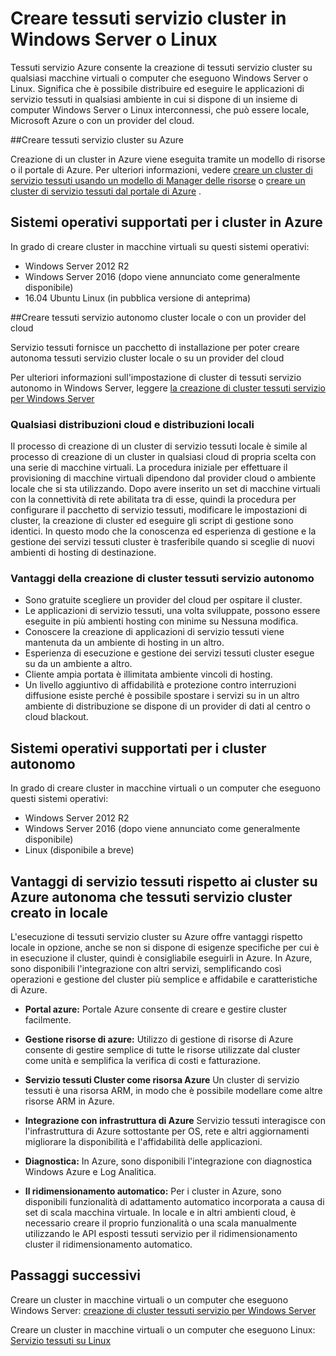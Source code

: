 <properties
   pageTitle="Creare cluster di Azure servizio tessuti in Windows Server e Linux | Microsoft Azure"
   description="Cluster tessuti servizio eseguire in Windows Server e Linux, vale a dire sarà possibile distribuire e applicazioni di servizio tessuti host in un punto qualsiasi è possibile eseguire Windows Server o Linux."
   services="service-fabric"
   documentationCenter=".net"
   authors="Chackdan"
   manager="timlt"
   editor=""/>

<tags
   ms.service="service-fabric"
   ms.devlang="dotNet"
   ms.topic="article"
   ms.tgt_pltfrm="NA"
   ms.workload="NA"
   ms.date="09/22/2016"
   ms.author="chackdan"/>

# <a name="create-service-fabric-clusters-on-windows-server-or-linux"></a>Creare tessuti servizio cluster in Windows Server o Linux

Tessuti servizio Azure consente la creazione di tessuti servizio cluster su qualsiasi macchine virtuali o computer che eseguono Windows Server o Linux. Significa che è possibile distribuire ed eseguire le applicazioni di servizio tessuti in qualsiasi ambiente in cui si dispone di un insieme di computer Windows Server o Linux interconnessi, che può essere locale, Microsoft Azure o con un provider del cloud.

##<a name="create-service-fabric-clusters-on-azure"></a>Creare tessuti servizio cluster su Azure

Creazione di un cluster in Azure viene eseguita tramite un modello di risorse o il portale di Azure. Per ulteriori informazioni, vedere [creare un cluster di servizio tessuti usando un modello di Manager delle risorse](service-fabric-cluster-creation-via-arm.md) o [creare un cluster di servizio tessuti dal portale di Azure](service-fabric-cluster-creation-via-portal.md) .

## <a name="supported-operating-systems-for-clusters-on-azure"></a>Sistemi operativi supportati per i cluster in Azure

In grado di creare cluster in macchine virtuali su questi sistemi operativi:

* Windows Server 2012 R2
* Windows Server 2016 (dopo viene annunciato come generalmente disponibile)
* 16.04 Ubuntu Linux (in pubblica versione di anteprima) 


##<a name="create-service-fabric-standalone-clusters-on-premise-or-with-any-cloud-provider"></a>Creare tessuti servizio autonomo cluster locale o con un provider del cloud

Servizio tessuti fornisce un pacchetto di installazione per poter creare autonoma tessuti servizio cluster locale o su un provider del cloud

Per ulteriori informazioni sull'impostazione di cluster di tessuti servizio autonomo in Windows Server, leggere [la creazione di cluster tessuti servizio per Windows Server](service-fabric-cluster-creation-for-windows-server.md)

### <a name="any-cloud-deployments-vs-on-premises-deployments"></a>Qualsiasi distribuzioni cloud e distribuzioni locali
Il processo di creazione di un cluster di servizio tessuti locale è simile al processo di creazione di un cluster in qualsiasi cloud di propria scelta con una serie di macchine virtuali. La procedura iniziale per effettuare il provisioning di macchine virtuali dipendono dal provider cloud o ambiente locale che si sta utilizzando. Dopo avere inserito un set di macchine virtuali con la connettività di rete abilitata tra di esse, quindi la procedura per configurare il pacchetto di servizio tessuti, modificare le impostazioni di cluster, la creazione di cluster ed eseguire gli script di gestione sono identici. In questo modo che la conoscenza ed esperienza di gestione e la gestione dei servizi tessuti cluster è trasferibile quando si sceglie di nuovi ambienti di hosting di destinazione.

### <a name="benefits-of-creating-standalone-service-fabric-clusters"></a>Vantaggi della creazione di cluster tessuti servizio autonomo
* Sono gratuite scegliere un provider del cloud per ospitare il cluster.
* Le applicazioni di servizio tessuti, una volta sviluppate, possono essere eseguite in più ambienti hosting con minime su Nessuna modifica.
* Conoscere la creazione di applicazioni di servizio tessuti viene mantenuta da un ambiente di hosting in un altro.
* Esperienza di esecuzione e gestione dei servizi tessuti cluster esegue su da un ambiente a altro.
* Cliente ampia portata è illimitata ambiente vincoli di hosting.
* Un livello aggiuntivo di affidabilità e protezione contro interruzioni diffusione esiste perché è possibile spostare i servizi su in un altro ambiente di distribuzione se dispone di un provider di dati al centro o cloud blackout.

## <a name="supported-operating-systems-for-standalone-clusters"></a>Sistemi operativi supportati per i cluster autonomo
In grado di creare cluster in macchine virtuali o un computer che eseguono questi sistemi operativi:

* Windows Server 2012 R2
* Windows Server 2016 (dopo viene annunciato come generalmente disponibile)
* Linux (disponibile a breve)

## <a name="advantages-of-service-fabric-clusters-on-azure-over-standalone-service-fabric-clusters-created-on-premises"></a>Vantaggi di servizio tessuti rispetto ai cluster su Azure autonoma che tessuti servizio cluster creato in locale

L'esecuzione di tessuti servizio cluster su Azure offre vantaggi rispetto locale in opzione, anche se non si dispone di esigenze specifiche per cui è in esecuzione il cluster, quindi è consigliabile eseguirli in Azure. In Azure, sono disponibili l'integrazione con altri servizi, semplificando così operazioni e gestione del cluster più semplice e affidabile e caratteristiche di Azure.

* **Portal azure:** Portale Azure consente di creare e gestire cluster facilmente.

* **Gestione risorse di azure:** Utilizzo di gestione di risorse di Azure consente di gestire semplice di tutte le risorse utilizzate dal cluster come unità e semplifica la verifica di costi e fatturazione.
* **Servizio tessuti Cluster come risorsa Azure** Un cluster di servizio tessuti è una risorsa ARM, in modo che è possibile modellare come altre risorse ARM in Azure.
* **Integrazione con infrastruttura di Azure** Servizio tessuti interagisce con l'infrastruttura di Azure sottostante per OS, rete e altri aggiornamenti migliorare la disponibilità e l'affidabilità delle applicazioni.  
* **Diagnostica:** In Azure, sono disponibili l'integrazione con diagnostica Windows Azure e Log Analitica.
* **Il ridimensionamento automatico:** Per i cluster in Azure, sono disponibili funzionalità di adattamento automatico incorporata a causa di set di scala macchina virtuale. In locale e in altri ambienti cloud, è necessario creare il proprio funzionalità o una scala manualmente utilizzando le API esposti tessuti servizio per il ridimensionamento cluster il ridimensionamento automatico.

## <a name="next-steps"></a>Passaggi successivi
Creare un cluster in macchine virtuali o un computer che eseguono Windows Server: [creazione di cluster tessuti servizio per Windows Server](service-fabric-cluster-creation-for-windows-server.md)

Creare un cluster in macchine virtuali o un computer che eseguono Linux: [Servizio tessuti su Linux](service-fabric-linux-overview.md)
